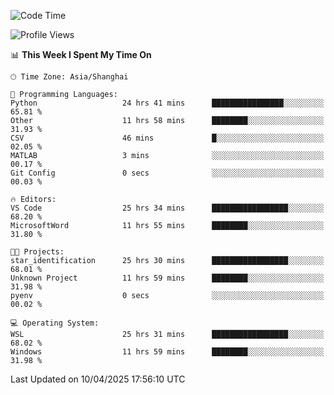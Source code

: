 <!--START_SECTION:waka-->
![Code Time](http://img.shields.io/badge/Code%20Time-2%2C583%20hrs%2059%20mins-blue)

![Profile Views](http://img.shields.io/badge/Profile%20Views-0-blue)

📊 **This Week I Spent My Time On** 

```text
🕑︎ Time Zone: Asia/Shanghai

💬 Programming Languages: 
Python                   24 hrs 41 mins      ████████████████░░░░░░░░░   65.81 % 
Other                    11 hrs 58 mins      ████████░░░░░░░░░░░░░░░░░   31.93 % 
CSV                      46 mins             █░░░░░░░░░░░░░░░░░░░░░░░░   02.05 % 
MATLAB                   3 mins              ░░░░░░░░░░░░░░░░░░░░░░░░░   00.17 % 
Git Config               0 secs              ░░░░░░░░░░░░░░░░░░░░░░░░░   00.03 % 

🔥 Editors: 
VS Code                  25 hrs 34 mins      █████████████████░░░░░░░░   68.20 % 
MicrosoftWord            11 hrs 55 mins      ████████░░░░░░░░░░░░░░░░░   31.80 % 

🐱‍💻 Projects: 
star_identification      25 hrs 30 mins      █████████████████░░░░░░░░   68.01 % 
Unknown Project          11 hrs 59 mins      ████████░░░░░░░░░░░░░░░░░   31.98 % 
pyenv                    0 secs              ░░░░░░░░░░░░░░░░░░░░░░░░░   00.02 % 

💻 Operating System: 
WSL                      25 hrs 31 mins      █████████████████░░░░░░░░   68.02 % 
Windows                  11 hrs 59 mins      ████████░░░░░░░░░░░░░░░░░   31.98 % 
```


 Last Updated on 10/04/2025 17:56:10 UTC
<!--END_SECTION:waka-->